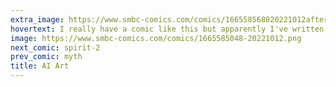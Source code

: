 ```yaml
---
extra_image: https://www.smbc-comics.com/comics/166558568820221012after.png
hovertext: I really have a comic like this but apparently I've written so many dirty jokes about clowns it's hard to find on google.
image: https://www.smbc-comics.com/comics/1665585048-20221012.png
next_comic: spirit-2
prev_comic: myth
title: AI Art
---
```


